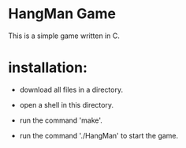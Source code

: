 # HangMan Game

This is a simple game written in C.

# installation:

- download all files in a directory.

- open a shell in this directory.

- run the command 'make'.


- run the command './HangMan' to start the game.